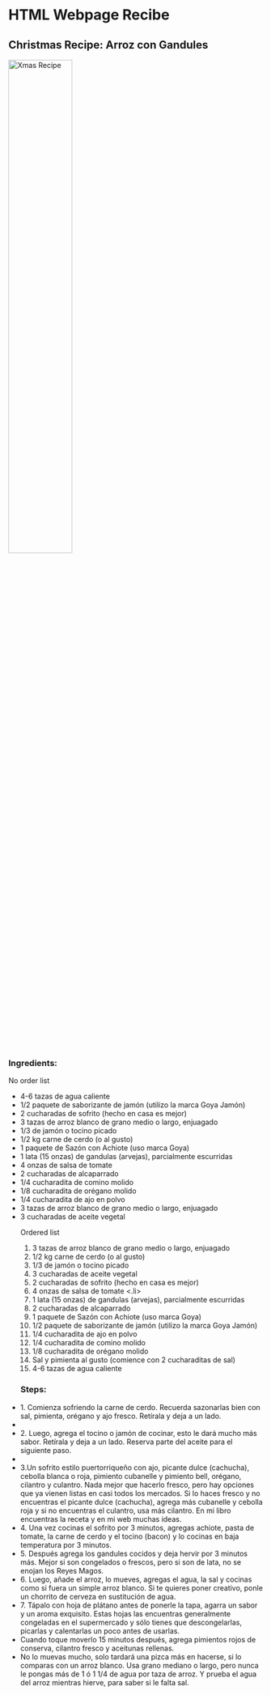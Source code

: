 <h1> HTML Webpage Recibe </h1>
<h2> Christmas Recipe: Arroz con Gandules </h2>
<img src="https://user-images.githubusercontent.com/93533398/144523228-1c0f6807-0752-452c-8f1b-a565e1a3db11.png"
 title="Xmas Recipe"
     width = 50%
     lenght= 20% />
<h3> Ingredients: </h3>
No order list
<ul>
<li> 4-6 tazas de agua caliente </li>
<li> 1/2 paquete de saborizante de jamón (utilizo la marca Goya Jamón) </li>
<li> 2 cucharadas de sofrito (hecho en casa es mejor) </li>
<li> 3 tazas de arroz blanco de grano medio o largo, enjuagado </li>
<li> 1/3 de jamón o tocino picado </li>
<li> 1/2 kg carne de cerdo (o al gusto) </li>
<li> 1 paquete de Sazón con Achiote (uso marca Goya) </li>
<li> 1 lata (15 onzas) de gandulas (arvejas), parcialmente escurridas </li>
<li> 4 onzas de salsa de tomate </li>
<li> 2 cucharadas de alcaparrado </li>
<li> 1/4 cucharadita de comino molido </li>
<li> 1/8 cucharadita de orégano molido </li>
<li> 1/4 cucharadita de ajo en polvo </li>
<li> 3 tazas de arroz blanco de grano medio o largo, enjuagado </li>
<li> 3 cucharadas de aceite vegetal </li>
 
 Ordered list
 <ol>
 <li> 3 tazas de arroz blanco de grano medio o largo, enjuagado </li>
 <li> 1/2 kg carne de cerdo (o al gusto) </li>
 <li> 1/3 de jamón o tocino picado </li>
 <li> 3 cucharadas de aceite vegetal </li>
 <li> 2 cucharadas de sofrito (hecho en casa es mejor) </li>
 <li> 4 onzas de salsa de tomate <.li>
 <li> 1 lata (15 onzas) de gandulas (arvejas), parcialmente escurridas </li>
 <li> 2 cucharadas de alcaparrado </li>
 <li> 1 paquete de Sazón con Achiote (uso marca Goya) </li>
 <li> 1/2 paquete de saborizante de jamón (utilizo la marca Goya Jamón) </li>
 <li> 1/4 cucharadita de ajo en polvo </li>
 <li> 1/4 cucharadita de comino molido </li>
 <li> 1/8 cucharadita de orégano molido </li>
 <li> Sal y pimienta al gusto (comience con 2 cucharaditas de sal) </li>
 <li> 4-6 tazas de agua caliente </li>
</ol>
  
<h3> Steps: </h3>
<li> 1. Comienza sofriendo la carne de cerdo. Recuerda sazonarlas bien con sal, pimienta, orégano y ajo fresco. Retírala y deja a un lado. <li>
<li> 2. Luego, agrega el tocino o jamón de cocinar, esto le dará mucho más sabor. Retírala y deja a un lado. Reserva parte del aceite para el siguiente paso. <li>
<li> 3.Un sofrito estilo puertorriqueño con ajo, picante dulce (cachucha), cebolla blanca o roja, pimiento cubanelle y pimiento bell, orégano, cilantro y culantro. Nada mejor que hacerlo fresco, pero hay opciones que ya vienen listas en casi todos los mercados. Si lo haces fresco y no encuentras el picante dulce (cachucha), agrega más cubanelle y cebolla roja y si no encuentras el culantro, usa más cilantro. En mi libro encuentras la receta y en mi web muchas ideas. </li>
<li> 4. Una vez cocinas el sofrito por 3 minutos, agregas achiote, pasta de tomate, la carne de cerdo y el tocino (bacon) y lo cocinas en baja temperatura por 3 minutos. </li>
<li> 5. Después agrega los gandules cocidos y deja hervir por 3 minutos más. Mejor si son congelados o frescos, pero si son de lata, no se enojan los Reyes Magos. </li>
<li> 6. Luego, añade el arroz, lo mueves, agregas el agua, la sal y cocinas como si fuera un simple arroz blanco. Si te quieres poner creativo, ponle un chorrito de cerveza en sustitución de agua. </li>
<li> 7. Tápalo con hoja de plátano antes de ponerle la tapa, agarra un sabor y un aroma exquisito. Estas hojas las encuentras generalmente congeladas en el supermercado y sólo tienes que descongelarlas, picarlas y calentarlas un poco antes de usarlas. </li>
<li> Cuando toque moverlo 15 minutos después, agrega pimientos rojos de conserva, cilantro fresco y aceitunas rellenas. </li>
<li> No lo muevas mucho, solo tardará una pizca más en hacerse, si lo comparas con un arroz blanco. Usa grano mediano o largo, pero nunca le pongas más de 1 ó 1 1/4 de agua por taza de arroz. Y prueba el agua del arroz mientras hierve, para saber si le falta sal. </li>
